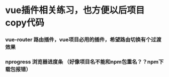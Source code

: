 # vue插件相关练习，也方便以后项目copy代码

### vue-router 路由插件，vue项目必用的插件，希望路由切换有个过渡效果

### nprogress  浏览器进度条 （好像项目名不能和npm包重名？？npm下载包报错）